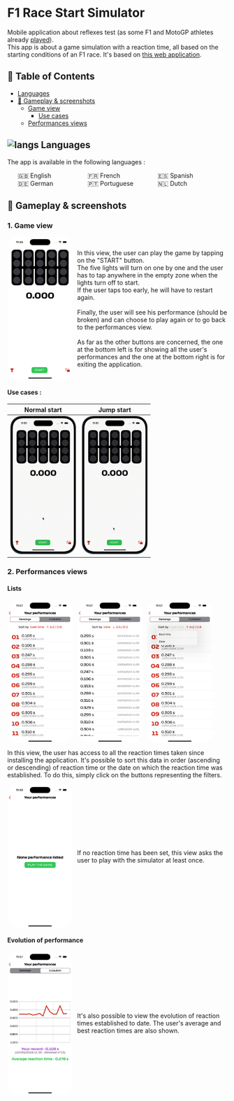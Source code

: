 # F1 Race Start Simulator
Mobile application about reflexes test (as some F1 and MotoGP athletes already [played](https://www.youtube.com/watch?v=BhLr43elNCE)).<br>
This app is about a game simulation with a reaction time, all based on the starting conditions of an F1 race.
It's based on [this web application](https://f1-start.glitch.me/).

## 📝 Table of Contents
- [Languages](#-languages)
- [📱 Gameplay & screenshots](#-gameplay--screenshots)
    - [Game view](#1-game-view)
        - [Use cases](#use-cases-)
    - [Performances views](#2-performances-views)

## <img src="https://www.pngall.com/wp-content/uploads/13/Country-Flags-PNG-Images.png" height="20" alt="langs"> Languages
The app is available in the following languages :
<ul style="display: grid; list-style: none; grid-template-columns: repeat(3, 1fr);">
    <li>🇬🇧 English</li>
    <li>🇫🇷 French</li>
    <li>🇪🇸 Spanish</li>
    <li>🇩🇪 German</li>
    <li>🇵🇹 Portuguese</li>
    <li>🇳🇱 Dutch</li>
</ul>

## 📱 Gameplay & screenshots
### 1. Game view
<div style="display: flex; gap: 10px; align-items: center; justify-content: center;">
    <img src="./Screenshots/GameView.png" width="150" style="border-radius: 25px;" alt="Game">
    <div>
        In this view, the user can play the game by tapping on the "START" button.<br>The five lights will turn on one by one and the user has to tap anywhere in the empty zone when the lights turn off to start.<br>If the user taps too early, he will have to restart again.
        <br><br>
        Finally, the user will see his performance (should be broken) and can choose to play again or to go back to the performances view.
        <br><br>
        As far as the other buttons are concerned, the one at the bottom left is for showing all the user's performances and the one at the bottom right is for exiting the application.
    </div>
</div>

#### Use cases :
|                                                 Normal start                                                  |                                                       Jump start                                                       |
|:-------------------------------------------------------------------------------------------------------------:|:----------------------------------------------------------------------------------------------------------------------:|
| <img src="./Screenshots/StartSimulation.gif" width="150" style="border-radius: 25px;" alt="Start simulation"> | <img src="./Screenshots/JumpStartSimulation.gif" width="150" style="border-radius: 25px;" alt="Jump start simulation"> |

### 2. Performances views
#### Lists
<div style="display: flex; flex-wrap: wrap; gap: 10px;">
    <img src="./Screenshots/ListPerfsBestOrder.png" width="150" style="border-radius: 25px;" alt="List perfs order to best">
    <img src="./Screenshots/ListPerfsDateOrder.png" width="150" style="border-radius: 25px;" alt="List perfs order to date">
    <img src="./Screenshots/ListPerfsMenu.png" width="150" style="border-radius: 25px;" alt="Perfs filter menu">
</div>
<p>In this view, the user has access to all the reaction times taken since installing the application.
It's possible to sort this data in order (ascending or descending) of reaction time or the date on which the reaction time was established.
To do this, simply click on the buttons representing the filters.</p>

<div style="display: flex; gap: 10px; align-items: center; justify-content: center;">
    <img src="./Screenshots/NoPerfYet.png" width="150" style="border-radius: 25px;" alt="None perf listed">
    <div>If no reaction time has been set, this view asks the user to play with the simulator at least once.</div>
</div>

#### Evolution of performance
<div style="display: flex; gap: 10px; align-items: center; justify-content: center;">
    <img src="./Screenshots/PerfsEvol.png" width="150" style="border-radius: 25px;" alt="Evolution of the performances">
    <div>It's also possible to view the evolution of reaction times established to date. The user's average and best reaction times are also shown.</div>
</div>
